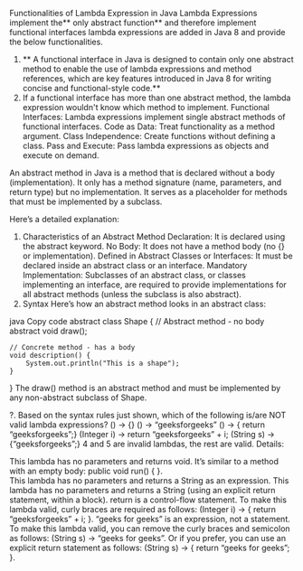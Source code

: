 Functionalities of Lambda Expression in Java
Lambda Expressions implement the** only abstract function** and therefore implement functional interfaces lambda expressions are added in Java 8 and provide the below functionalities.
1. ** A functional interface in Java is designed to contain only one abstract method to enable the use of lambda expressions and method references, 
which are key features introduced in Java 8 for writing concise and functional-style code.**
2. If a functional interface has more than one abstract method, the lambda expression wouldn't know which method to implement.
Functional Interfaces: Lambda expressions implement single abstract methods of functional interfaces.
Code as Data: Treat functionality as a method argument.
Class Independence: Create functions without defining a class.
Pass and Execute: Pass lambda expressions as objects and execute on demand.


An abstract method in Java is a method that is declared without a body (implementation). It only has a method signature (name, parameters, and return type) 
but no implementation. It serves as a placeholder for methods that must be implemented by a subclass.

Here’s a detailed explanation:

1. Characteristics of an Abstract Method
Declaration:
It is declared using the abstract keyword.
No Body:
It does not have a method body (no {} or implementation).
Defined in Abstract Classes or Interfaces:
It must be declared inside an abstract class or an interface.
Mandatory Implementation:
Subclasses of an abstract class, or classes implementing an interface, are required to provide implementations for all abstract methods (unless the subclass is also abstract).
2. Syntax
Here’s how an abstract method looks in an abstract class:

java
Copy code
abstract class Shape {
    // Abstract method - no body
    abstract void draw();
    
    // Concrete method - has a body
    void description() {
        System.out.println("This is a shape");
    }
}
The draw() method is an abstract method and must be implemented by any non-abstract subclass of Shape.

?. Based on the syntax rules just shown, which of the following is/are NOT valid lambda expressions?
() -> {}
() -> “geeksforgeeks”
() -> { return “geeksforgeeks”;}
(Integer i) -> return “geeksforgeeks” + i;
(String s) -> {“geeksforgeeks”;}
4 and 5 are invalid lambdas, the rest are valid. Details:


 This lambda has no parameters and returns void. It’s similar to a method with an empty body: public void run() { }.  
 This lambda has no parameters and returns a String as an expression.
This lambda has no parameters and returns a String (using an explicit return statement, within a block).
return is a control-flow statement. To make this lambda valid, curly braces are required as follows: (Integer i) -> { return “geeksforgeeks” + i; }.
“geeks for geeks” is an expression, not a statement. To make this lambda valid, you can remove the curly braces and semicolon as follows: (String s) -> “geeks for geeks”. Or if you prefer, you can use an explicit return statement as follows: (String s) -> { return “geeks for geeks”; }. 
